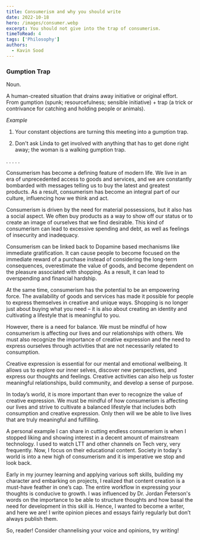 ```yaml
---
title: Consumerism and why you should write
date: 2022-10-18
hero: /images/consumer.webp
excerpt: You should not give into the trap of consumerism.
timeToRead: 4
tags: ['Philosophy']
authors:
  - Kavin Sood
---
```


### Gumption Trap

Noun.

A human-created situation that drains away initiative or original effort. From gumption (spunk; resourcefulness; sensible initiative) + trap (a trick or contrivance for catching and holding people or animals).

*Example*

1. Your constant objections are turning this meeting into a gumption trap.

2. Don't ask Linda to get involved with anything that has to get done right away; the woman is a walking gumption trap.

.                                        . . .                                        .

Consumerism has become a defining feature of modern life. We live in an era of unprecedented access to goods and services, and we are constantly bombarded with messages telling us to buy the latest and greatest products. As a result, consumerism has become an integral part of our culture, influencing how we think and act.

Consumerism is driven by the need for material possessions, but it also has a social aspect. We often buy products as a way to show off our status or to create an image of ourselves that we find desirable. This kind of consumerism can lead to excessive spending and debt, as well as feelings of insecurity and inadequacy.

Consumerism can be linked back to Dopamine based mechanisms like immediate gratification. It can cause people to become focused on the immediate reward of a purchase instead of considering the long-term consequences, overestimate the value of goods, and become dependent on the pleasure associated with shopping. As a result, it can lead to overspending and financial hardship.

At the same time, consumerism has the potential to be an empowering force. The availability of goods and services has made it possible for people to express themselves in creative and unique ways. Shopping is no longer just about buying what you need – it is also about creating an identity and cultivating a lifestyle that is meaningful to you.

However, there is a need for balance. We must be mindful of how consumerism is affecting our lives and our relationships with others. We must also recognize the importance of creative expression and the need to express ourselves through activities that are not necessarily related to consumption.

Creative expression is essential for our mental and emotional wellbeing. It allows us to explore our inner selves, discover new perspectives, and express our thoughts and feelings. Creative activities can also help us foster meaningful relationships, build community, and develop a sense of purpose.

In today’s world, it is more important than ever to recognize the value of creative expression. We must be mindful of how consumerism is affecting our lives and strive to cultivate a balanced lifestyle that includes both consumption and creative expression. Only then will we be able to live lives that are truly meaningful and fulfilling.

A personal example I can share in cutting endless consumerism is when I stopped liking and showing interest in a decent amount of mainstream technology. I used to watch LTT and other channels on Tech very, very frequently. Now, I focus on their educational content. Society in today's world is into a new high of consumerism and it is imperative we stop and look back.

Early in my journey learning and applying various soft skills, building my character and embarking on projects, I realized that content creation is a must-have feather in one’s cap. The entire workflow in expressing your thoughts is conducive to growth. I was influenced by Dr. Jordan Peterson's words on the importance to be able to structure thoughts and how basal the need for development in this skill is. Hence, I wanted to become a writer, and here we are! I write opinion pieces and essays fairly regularly but don’t always publish them. 

So, reader! Consider channelising your voice and opinions, try writing! 
